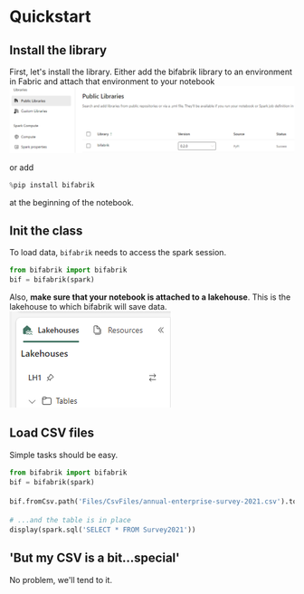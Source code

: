# Quickstart

## Install the library
First, let's install the library. Either add the bifabrik library to an environment in Fabric and attach that environment to your notebook
![image](/docs/assets/images/bifabrik_install.png)

or add 
```python
%pip install bifabrik
``` 
at the beginning of the notebook.

## Init the class
To load data, `bifabrik` needs to access the spark session.
```python
from bifabrik import bifabrik
bif = bifabrik(spark)
```

Also, __make sure that your notebook is attached to a lakehouse__. This is the lakehouse to which bifabrik will save data.
![image](/docs/assets/images/default_lakehouse.png)

## Load CSV files
Simple tasks should be easy.

```python
from bifabrik import bifabrik
bif = bifabrik(spark)

bif.fromCsv.path('Files/CsvFiles/annual-enterprise-survey-2021.csv').toTable('Survey2021').run()

# ...and the table is in place
display(spark.sql('SELECT * FROM Survey2021'))
```

## 'But my CSV is a bit...special'
No problem, we'll tend to it.
